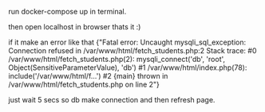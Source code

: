 run docker-compose up in terminal.

then open localhost in browser thats it :)

if it make an error like that {"Fatal error: Uncaught mysqli_sql_exception: Connection refused in /var/www/html/fetch_students.php:2 Stack trace: #0 /var/www/html/fetch_students.php(2): mysqli_connect('db', 'root', Object(SensitiveParameterValue), 'db') #1 /var/www/html/index.php(78): include('/var/www/html/f...') #2 {main} thrown in /var/www/html/fetch_students.php on line 2"}

just wait 5 secs so db make connection and then refresh page.


